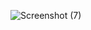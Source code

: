 ![Screenshot (7)](https://user-images.githubusercontent.com/56795292/141774282-a40e3b84-fc43-48f4-a359-153f368e3021.png)
